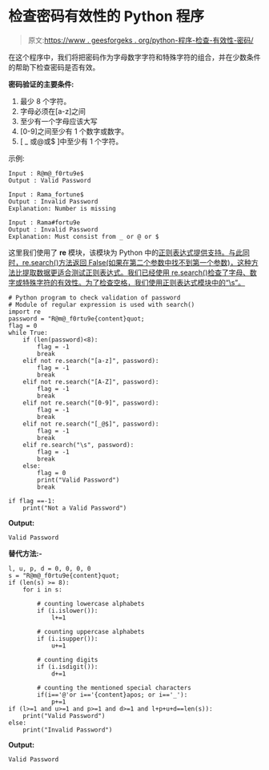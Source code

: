 # 检查密码有效性的 Python 程序

> 原文:[https://www . geesforgeks . org/python-程序-检查-有效性-密码/](https://www.geeksforgeeks.org/python-program-check-validity-password/)

在这个程序中，我们将把密码作为字母数字字符和特殊字符的组合，并在少数条件的帮助下检查密码是否有效。

**密码验证的主要条件:**

1.  最少 8 个字符。
2.  字母必须在[a-z]之间
3.  至少有一个字母应该大写
4.  [0-9]之间至少有 1 个数字或数字。
5.  [ _ 或@或$ ]中至少有 1 个字符。

示例:

```
Input : R@m@_f0rtu9e$
Output : Valid Password

Input : Rama_fortune$
Output : Invalid Password
Explanation: Number is missing

Input : Rama#fortu9e 
Output : Invalid Password
Explanation: Must consist from _ or @ or $

```

这里我们使用了 **re** 模块，该模块为 Python 中的[正则表达式提供支持。与此同时，re.search()方法返回 False(如果在第二个参数中找不到第一个参数)，这种方法比提取数据更适合测试正则表达式。我们已经使用 re.search()检查了字母、数字或特殊字符的有效性。为了检查空格，我们使用正则表达式模块中的“\s”。](https://www.geeksforgeeks.org/regular-expression-python-examples-set-1/)

```
# Python program to check validation of password
# Module of regular expression is used with search()
import re
password = "R@m@_f0rtu9e{content}quot;
flag = 0
while True:  
    if (len(password)<8):
        flag = -1
        break
    elif not re.search("[a-z]", password):
        flag = -1
        break
    elif not re.search("[A-Z]", password):
        flag = -1
        break
    elif not re.search("[0-9]", password):
        flag = -1
        break
    elif not re.search("[_@$]", password):
        flag = -1
        break
    elif re.search("\s", password):
        flag = -1
        break
    else:
        flag = 0
        print("Valid Password")
        break

if flag ==-1:
    print("Not a Valid Password")
```

**Output:**

```
Valid Password

```

**替代方法:-**

```
l, u, p, d = 0, 0, 0, 0
s = "R@m@_f0rtu9e{content}quot;
if (len(s) >= 8):
    for i in s:

        # counting lowercase alphabets 
        if (i.islower()):
            l+=1            

        # counting uppercase alphabets
        if (i.isupper()):
            u+=1            

        # counting digits
        if (i.isdigit()):
            d+=1            

        # counting the mentioned special characters
        if(i=='@'or i=='{content}apos; or i=='_'):
            p+=1           
if (l>=1 and u>=1 and p>=1 and d>=1 and l+p+u+d==len(s)):
    print("Valid Password")
else:
    print("Invalid Password")
```

**Output:**

```
Valid Password

```